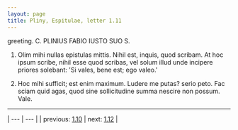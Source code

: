 ```yaml
---
layout: page
title: Pliny, Espitulae, letter 1.11
---
```


greeting. C. PLINIUS FABIO IUSTO SUO S.



1. Olim mihi nullas epistulas mittis. Nihil est, inquis, quod scribam. At hoc ipsum scribe, nihil esse quod scribas, vel solum illud unde incipere priores solebant: 'Si vales, bene est; ego valeo.'



2. Hoc mihi sufficit; est enim maximum. Ludere me putas? serio peto. Fac sciam quid agas, quod sine sollicitudine summa nescire non possum. Vale.



---

| --- | --- |
| previous: [1.10](../1.10/) | next: [1.12](../1.12/) |